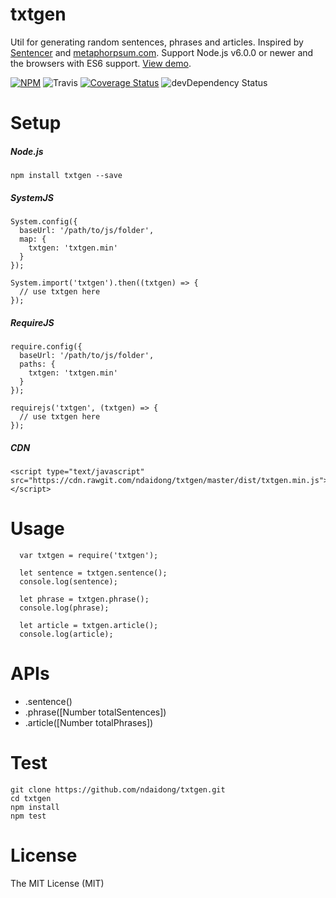 # txtgen
Util for generating random sentences, phrases and articles. Inspired by [Sentencer](https://github.com/kylestetz/Sentencer) and [metaphorpsum.com](http://metaphorpsum.com/). Support Node.js v6.0.0 or newer and the browsers with ES6 support. [View demo](http://ndaidong.github.io/txtgen/).

[![NPM](https://badge.fury.io/js/txtgen.svg)](https://badge.fury.io/js/txtgen)
![Travis](https://travis-ci.org/ndaidong/txtgen.svg?branch=master)
[![Coverage Status](https://coveralls.io/repos/github/ndaidong/txtgen/badge.svg?branch=master&noop)](https://coveralls.io/github/ndaidong/txtgen?branch=master)
![devDependency Status](https://david-dm.org/ndaidong/txtgen.svg)


# Setup

##### Node.js

```
npm install txtgen --save
```

##### SystemJS

```
System.config({
  baseUrl: '/path/to/js/folder',
  map: {
    txtgen: 'txtgen.min'
  }
});

System.import('txtgen').then((txtgen) => {
  // use txtgen here
});
```

##### RequireJS

```
require.config({
  baseUrl: '/path/to/js/folder',
  paths: {
    txtgen: 'txtgen.min'
  }
});

requirejs('txtgen', (txtgen) => {
  // use txtgen here
});

```


##### CDN

```
<script type="text/javascript" src="https://cdn.rawgit.com/ndaidong/txtgen/master/dist/txtgen.min.js"></script>
```

# Usage

```
  var txtgen = require('txtgen');

  let sentence = txtgen.sentence();
  console.log(sentence);

  let phrase = txtgen.phrase();
  console.log(phrase);

  let article = txtgen.article();
  console.log(article);
```

# APIs

 - .sentence()
 - .phrase([Number totalSentences])
 - .article([Number totalPhrases])

# Test

```
git clone https://github.com/ndaidong/txtgen.git
cd txtgen
npm install
npm test
```

# License

The MIT License (MIT)
